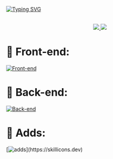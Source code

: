 [![Typing SVG](https://readme-typing-svg.herokuapp.com?font=Fira+Code&weight=800&size=30&pause=1000&color=0FDEF7&background=FF377200&center=true&vCenter=true&random=false&width=500&lines=Hi%2C+I'm+Jack+Aguilera+%F0%9F%98%8E;Hi+%F0%9F%91%8B%F0%9F%91%80%2C+I'm+Jack+Aguilera)](https://git.io/typing-svg)

<br/>

<div align="center"> 
  <a href="https://www.linkedin.com/in/jack-aguilera/" target="_blank">
    <img src="https://img.shields.io/badge/LinkedIn-0077B5?style=for-the-badge&logo=linkedin&logoColor=white" target="_blank" />
  </a>
  <a href="void" target="_blank">
     <img src="https://img.shields.io/badge/Portfolio-FF5722?style=for-the-badge&logo=todoist&logoColor=white" target="_blank" /> <!-- sqlite, safari, google-chrome are other good icon options -->
  </a>
</div>


# 🎨 Front-end:
[![Front-end](https://skillicons.dev/icons?i=js,ts,html,css,react,flutter,swift )](https://skillicons.dev)

# 🧠 Back-end:
[![Back-end](https://skillicons.dev/icons?i=django,fastapi,nextjs,nodejs,redis,mysql )](https://skillicons.dev)

# 🧰 Adds: 
[![adds](https://skillicons.dev/icons?i=java,linux,prisma,py,rust,docker,aws,)](https://skillicons.dev)

<!--
**Jack27ag/Jack27ag** is a ✨ _special_ ✨ repository because its `README.md` (this file) appears on your GitHub profile.

Here are some ideas to get you started:

- 🔭 I’m currently working on ...
- 🌱 I’m currently learning ...
- 👯 I’m looking to collaborate on ...
- 🤔 I’m looking for help with ...
- 💬 Ask me about ...
- 📫 How to reach me: ...
- 😄 Pronouns: ...
- ⚡ Fun fact: ...
-->
